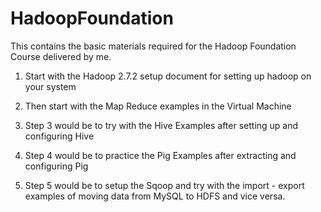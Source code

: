 # HadoopFoundation
This contains the basic materials required for the Hadoop Foundation Course delivered by me.

1) Start with the Hadoop 2.7.2 setup document for setting up hadoop on your system

2) Then start with the Map Reduce examples in the Virtual Machine

3) Step 3 would be to try with the Hive Examples after setting up and configuring Hive

4) Step 4 would be to practice the Pig Examples after extracting and configuring Pig

5) Step 5 would be to setup the Sqoop and try with the import - export examples of moving data from MySQL to HDFS and vice versa.
